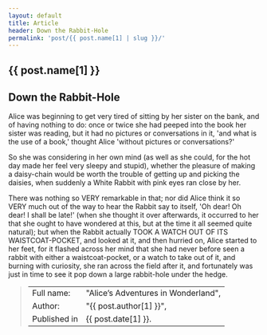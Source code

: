 ```yaml
---
layout: default
title: Article
header: Down the Rabbit-Hole
permalink: 'post/{{ post.name[1] | slug }}/'
---
```


<main class="container mx-auto px-4 py-10">
<article>

# {{ post.name[1] }}

## Down the Rabbit-Hole

Alice was beginning to get very tired of sitting by her sister on the bank, and of having nothing to do: once or twice she had peeped into the book her sister was reading, but it had no pictures or conversations in it, 'and what is the use of a book,' thought Alice 'without pictures or conversations?'

So she was considering in her own mind (as well as she could, for the hot day made her feel very sleepy and stupid), whether the pleasure of making a daisy-chain would be worth the trouble of getting up and picking the daisies, when suddenly a White Rabbit with pink eyes ran close by her.

There was nothing so VERY remarkable in that; nor did Alice think it so VERY much out of the way to hear the Rabbit say to itself, 'Oh dear! Oh dear! I shall be late!' (when she thought it over afterwards, it occurred to her that she ought to have wondered at this, but at the time it all seemed quite natural); but when the Rabbit actually TOOK A WATCH OUT OF ITS WAISTCOAT-POCKET, and looked at it, and then hurried on, Alice started to her feet, for it flashed across her mind that she had never before seen a rabbit with either a waistcoat-pocket, or a watch to take out of it, and burning with curiosity, she ran across the field after it, and fortunately was just in time to see it pop down a large rabbit-hole under the hedge.

> <table><tbody>
> <tr><td>Full name:</td><td>"Alice’s Adventures in Wonderland",</td></tr>
> <tr><td>Author:</td><td>"{{ post.author[1] }}",</td></tr>
> <tr><td>Published in </td><td>{{ post.date[1] }}.</td></tr>
> </tbody></table>

</article>
</main>
